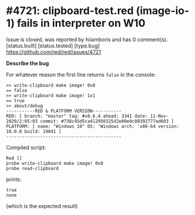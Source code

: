 
#4721: clipboard-test.red (image-io-1) fails in interpreter on W10
================================================================================
Issue is closed, was reported by hiiamboris and has 0 comment(s).
[status.built] [status.tested] [type.bug]
<https://github.com/red/red/issues/4721>

**Describe the bug**

For whatever reason the first line returns `false` in the console:
```
>> write-clipboard make image! 0x0
== false
>> write-clipboard make image! 1x1
== true
>> about/debug
-----------RED & PLATFORM VERSION-----------
RED: [ branch: "master" tag: #v0.6.4 ahead: 3341 date: 11-Nov-2020/2:05:03 commit: #738c45d5ca412950325d2e00e0c08392777ad603 ]
PLATFORM: [ name: "Windows 10" OS: 'Windows arch: 'x86-64 version: 10.0.0 build: 19041 ]
--------------------------------------------
```

Compiled script:
```
Red []
probe write-clipboard make image! 0x0
probe read-clipboard
```
prints:
```
true
none
```
(which is the expected result)



